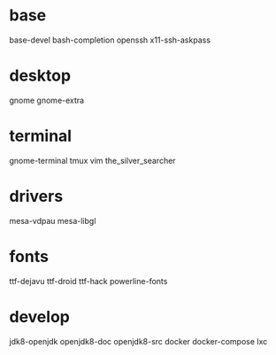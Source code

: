 # base
base-devel bash-completion openssh x11-ssh-askpass

# desktop
gnome gnome-extra

# terminal
gnome-terminal tmux vim the_silver_searcher

# drivers
mesa-vdpau mesa-libgl

# fonts
ttf-dejavu ttf-droid ttf-hack powerline-fonts

# develop
jdk8-openjdk openjdk8-doc openjdk8-src
docker docker-compose lxc

